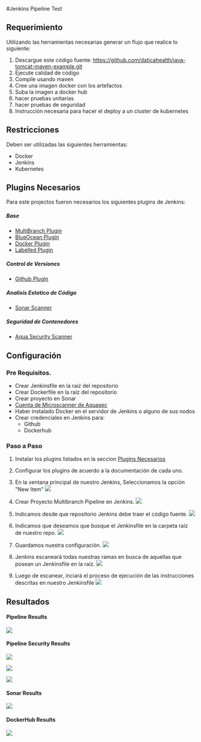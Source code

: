 #Jenkins Pipeline Test

## Requerimiento

Utilizando las herramientas necesarias generar un flujo que realice lo siguiente:

1. Descargue este código fuente:
https://github.com/daticahealth/java-tomcat-maven-example.git
2. Ejecute calidad de código
3. Compile usando maven
4. Cree una imagen docker con los artefactos
5. Suba la imagen a docker hub
6. hacer pruebas unitarias
7. hacer pruebas de seguridad
8. Instrucción necesaria para hacer el deploy a un cluster de kubernetes

## Restricciones
Deben ser utilizadas las siguientes herramientas:
- Docker
- Jenkins
- Kubernetes

## Plugins Necesarios
Para este projectos fueron necesarios los siguientes plugins de Jenkins:
##### Base
- [MultiBranch Plugin](https://plugins.jenkins.io/workflow-multibranch)
- [BlueOcean Plugin](https://plugins.jenkins.io/blueocean)
- [Docker Plugin](https://plugins.jenkins.io/docker-plugin)
- [Labelled Plugin](https://plugins.jenkins.io/labelled-steps)

##### Control de Versiones
- [Github Plugin](https://plugins.jenkins.io/github)

##### Analisis Estatico de Código
- [Sonar Scanner](https://plugins.jenkins.io/sonar)

##### Seguridad de Contenedores
- [Aqua Security Scanner](https://plugins.jenkins.io/aqua-microscanner)

## Configuración

### Pre Requisitos.
- Crear Jenkinsfile en la raíz del repositorio
- Crear Dockerfile en la raíz del repositorio
- Crear proyecto en Sonar
- [Cuenta de Microscanner de Aquasec](https://microscanner.aquasec.com/signup)
- Haber instalado Docker en el servidor de Jenkins o alguno de sus nodos
- Crear credenciales en Jenkins para:
	- Github
	- Dockerhub

### Paso a Paso
1. Instalar los plugins listados en la seccion [Plugins Necesarios](https://github.com/frvasquezjaquez/java-tomcat-maven-example/blob/master/README.md "Plugins Necesarios")

2. Configurar los plugins de acuerdo a la documentación de cada uno.

3. En la ventana principal de nuestro Jenkins, Seleccionamos la opción "New Item"
![](https://github.com/frvasquezjaquez/java-tomcat-maven-example/blob/master/readme-img/new-item.png)

4. Crear Proyecto Multibranch Pipeline en Jenkins.
![](https://github.com/frvasquezjaquez/java-tomcat-maven-example/blob/master/readme-img/create-mulitbranch-pipeline.png)

5. Indicamos desde que repositorio Jenkins debe traer el código fuente.
![](https://github.com/frvasquezjaquez/java-tomcat-maven-example/blob/master/readme-img/pipeline-source.png)

6.  Indicamos que deseamos que busque el Jenkinsfile en la carpeta raíz de nuestro repo.
![](https://github.com/frvasquezjaquez/java-tomcat-maven-example/blob/master/readme-img/pipeline-jenkinsfile-location.png)

7.  Guardamos nuestra configuración.
![](https://github.com/frvasquezjaquez/java-tomcat-maven-example/blob/master/readme-img/save-conf.png)

8.  Jenkins escaneará todas nuestras ramas en busca de aquellas que posean un Jenkinsfile en la raíz.
![](https://github.com/frvasquezjaquez/java-tomcat-maven-example/blob/master/readme-img/branch-scanning-results.png)

9.  Luego de escanear, inciará el proceso de ejecución de las instrucciones descritas en nuestro Jenkinsfile
![](https://github.com/frvasquezjaquez/java-tomcat-maven-example/blob/master/readme-img/scanned-master-branch.png)



## Resultados

#### Pipeline Results
![](https://github.com/frvasquezjaquez/java-tomcat-maven-example/blob/master/readme-img/pipeline-results.png)

#### Pipeline Security Results
![](https://github.com/frvasquezjaquez/java-tomcat-maven-example/blob/master/readme-img/docker-image-security-results.png)

![](https://github.com/frvasquezjaquez/java-tomcat-maven-example/blob/master/readme-img/docker-image-vulnerabilities.png)

![](https://github.com/frvasquezjaquez/java-tomcat-maven-example/blob/master/readme-img/docker-image-malware.png)


#### Sonar Results
![](https://github.com/frvasquezjaquez/java-tomcat-maven-example/blob/master/readme-img/sonar-qube-results.png)

#### DockerHub Results
![](https://github.com/frvasquezjaquez/java-tomcat-maven-example/blob/master/readme-img/docker-hub-results.png)